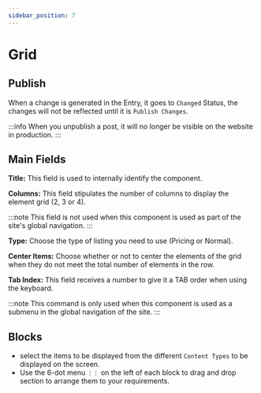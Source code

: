 ```yaml
---
sidebar_position: 7
---
```


# Grid

## Publish

When a change is generated in the Entry, it goes to `Changed` Status, the changes will not be reflected until it is `Publish Changes`.

:::info
When you unpublish a post, it will no longer be visible on the website in production.
:::

## Main Fields

**Title:** This field is used to internally identify the component.

**Columns:** This field stipulates the number of columns to display the element grid (2, 3 or 4).

:::note
This field is not used when this component is used as part of the site's global navigation.
:::

**Type:** Choose the type of listing you need to use (Pricing or Normal).

**Center Items:** Choose whether or not to center the elements of the grid when they do not meet the total number of elements in the row.

**Tab Index:** This field receives a number to give it a TAB order when using the keyboard.

:::note
This command is only used when this component is used as a submenu in the global navigation of the site.
:::

## Blocks

- select the items to be displayed from the different `Content Types` to be displayed on the screen.
- Use the 6-dot menu `⋮⋮` on the left of each block to drag and drop section to arrange them to your requirements.
